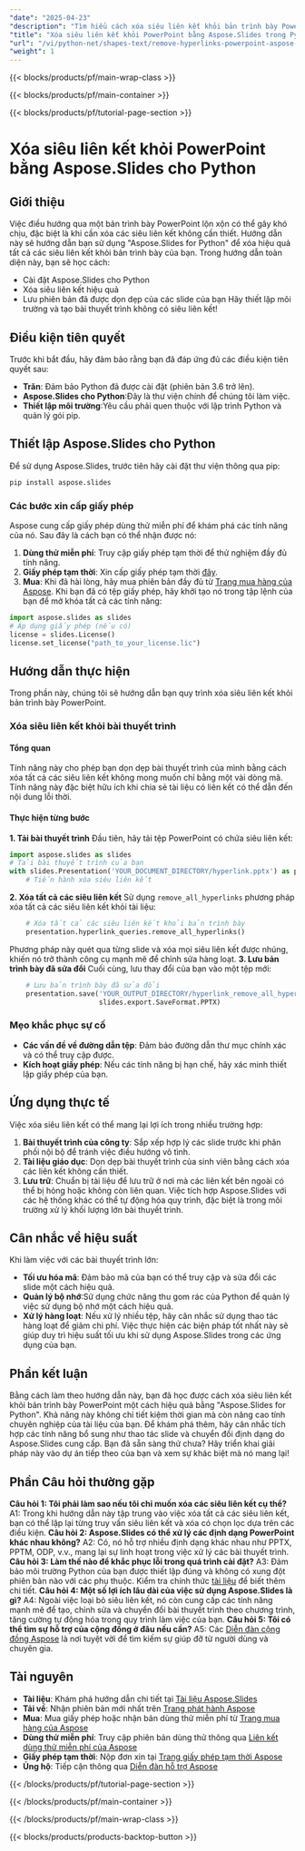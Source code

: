```yaml
---
"date": "2025-04-23"
"description": "Tìm hiểu cách xóa siêu liên kết khỏi bản trình bày PowerPoint hiệu quả bằng Aspose.Slides for Python. Làm cho slide của bạn trở nên hợp lý với hướng dẫn từng bước này."
"title": "Xóa siêu liên kết khỏi PowerPoint bằng Aspose.Slides trong Python | Hướng dẫn toàn diện"
"url": "/vi/python-net/shapes-text/remove-hyperlinks-powerpoint-aspose-slides-python/"
"weight": 1
---
```


{{< blocks/products/pf/main-wrap-class >}}

{{< blocks/products/pf/main-container >}}

{{< blocks/products/pf/tutorial-page-section >}}
# Xóa siêu liên kết khỏi PowerPoint bằng Aspose.Slides cho Python
## Giới thiệu
Việc điều hướng qua một bản trình bày PowerPoint lộn xộn có thể gây khó chịu, đặc biệt là khi cần xóa các siêu liên kết không cần thiết. Hướng dẫn này sẽ hướng dẫn bạn sử dụng "Aspose.Slides for Python" để xóa hiệu quả tất cả các siêu liên kết khỏi bản trình bày của bạn.
Trong hướng dẫn toàn diện này, bạn sẽ học cách:
- Cài đặt Aspose.Slides cho Python
- Xóa siêu liên kết hiệu quả
- Lưu phiên bản đã được dọn dẹp của các slide của bạn
Hãy thiết lập môi trường và tạo bài thuyết trình không có siêu liên kết!
## Điều kiện tiên quyết
Trước khi bắt đầu, hãy đảm bảo rằng bạn đã đáp ứng đủ các điều kiện tiên quyết sau:
- **Trăn**: Đảm bảo Python đã được cài đặt (phiên bản 3.6 trở lên).
- **Aspose.Slides cho Python**:Đây là thư viện chính để chúng tôi làm việc.
- **Thiết lập môi trường**:Yêu cầu phải quen thuộc với lập trình Python và quản lý gói pip.
## Thiết lập Aspose.Slides cho Python
Để sử dụng Aspose.Slides, trước tiên hãy cài đặt thư viện thông qua pip:
```bash
pip install aspose.slides
```
### Các bước xin cấp giấy phép
Aspose cung cấp giấy phép dùng thử miễn phí để khám phá các tính năng của nó. Sau đây là cách bạn có thể nhận được nó:
1. **Dùng thử miễn phí**: Truy cập giấy phép tạm thời để thử nghiệm đầy đủ tính năng.
2. **Giấy phép tạm thời**: Xin cấp giấy phép tạm thời [đây](https://purchase.aspose.com/temporary-license/).
3. **Mua**: Khi đã hài lòng, hãy mua phiên bản đầy đủ từ [Trang mua hàng của Aspose](https://purchase.aspose.com/buy).
Khi bạn đã có tệp giấy phép, hãy khởi tạo nó trong tập lệnh của bạn để mở khóa tất cả các tính năng:
```python
import aspose.slides as slides
# Áp dụng giấy phép (nếu có)
license = slides.License()
license.set_license("path_to_your_license.lic")
```
## Hướng dẫn thực hiện
Trong phần này, chúng tôi sẽ hướng dẫn bạn quy trình xóa siêu liên kết khỏi bản trình bày PowerPoint.
### Xóa siêu liên kết khỏi bài thuyết trình
#### Tổng quan
Tính năng này cho phép bạn dọn dẹp bài thuyết trình của mình bằng cách xóa tất cả các siêu liên kết không mong muốn chỉ bằng một vài dòng mã. Tính năng này đặc biệt hữu ích khi chia sẻ tài liệu có liên kết có thể dẫn đến nội dung lỗi thời.
#### Thực hiện từng bước
**1. Tải bài thuyết trình**
Đầu tiên, hãy tải tệp PowerPoint có chứa siêu liên kết:
```python
import aspose.slides as slides
# Tải bài thuyết trình của bạn
with slides.Presentation('YOUR_DOCUMENT_DIRECTORY/hyperlink.pptx') as presentation:
    # Tiến hành xóa siêu liên kết
```
**2. Xóa tất cả các siêu liên kết**
Sử dụng `remove_all_hyperlinks` phương pháp xóa tất cả các siêu liên kết khỏi tài liệu:
```python
    # Xóa tất cả các siêu liên kết khỏi bản trình bày
    presentation.hyperlink_queries.remove_all_hyperlinks()
```
Phương pháp này quét qua từng slide và xóa mọi siêu liên kết được nhúng, khiến nó trở thành công cụ mạnh mẽ để chỉnh sửa hàng loạt.
**3. Lưu bản trình bày đã sửa đổi**
Cuối cùng, lưu thay đổi của bạn vào một tệp mới:
```python
    # Lưu bản trình bày đã sửa đổi
    presentation.save('YOUR_OUTPUT_DIRECTORY/hyperlink_remove_all_hyperlinks_out.pptx',
                      slides.export.SaveFormat.PPTX)
```
### Mẹo khắc phục sự cố
- **Các vấn đề về đường dẫn tệp**: Đảm bảo đường dẫn thư mục chính xác và có thể truy cập được.
- **Kích hoạt giấy phép**: Nếu các tính năng bị hạn chế, hãy xác minh thiết lập giấy phép của bạn.
## Ứng dụng thực tế
Việc xóa siêu liên kết có thể mang lại lợi ích trong nhiều trường hợp:
1. **Bài thuyết trình của công ty**: Sắp xếp hợp lý các slide trước khi phân phối nội bộ để tránh việc điều hướng vô tình.
2. **Tài liệu giáo dục**: Dọn dẹp bài thuyết trình của sinh viên bằng cách xóa các liên kết không cần thiết.
3. **Lưu trữ**: Chuẩn bị tài liệu để lưu trữ ở nơi mà các liên kết bên ngoài có thể bị hỏng hoặc không còn liên quan.
Việc tích hợp Aspose.Slides với các hệ thống khác có thể tự động hóa quy trình, đặc biệt là trong môi trường xử lý khối lượng lớn bài thuyết trình.
## Cân nhắc về hiệu suất
Khi làm việc với các bài thuyết trình lớn:
- **Tối ưu hóa mã**: Đảm bảo mã của bạn có thể truy cập và sửa đổi các slide một cách hiệu quả.
- **Quản lý bộ nhớ**:Sử dụng chức năng thu gom rác của Python để quản lý việc sử dụng bộ nhớ một cách hiệu quả.
- **Xử lý hàng loạt**: Nếu xử lý nhiều tệp, hãy cân nhắc sử dụng thao tác hàng loạt để giảm chi phí.
Việc thực hiện các biện pháp tốt nhất này sẽ giúp duy trì hiệu suất tối ưu khi sử dụng Aspose.Slides trong các ứng dụng của bạn.
## Phần kết luận
Bằng cách làm theo hướng dẫn này, bạn đã học được cách xóa siêu liên kết khỏi bản trình bày PowerPoint một cách hiệu quả bằng "Aspose.Slides for Python". Khả năng này không chỉ tiết kiệm thời gian mà còn nâng cao tính chuyên nghiệp của tài liệu của bạn. Để khám phá thêm, hãy cân nhắc tích hợp các tính năng bổ sung như thao tác slide và chuyển đổi định dạng do Aspose.Slides cung cấp.
Bạn đã sẵn sàng thử chưa? Hãy triển khai giải pháp này vào dự án tiếp theo của bạn và xem sự khác biệt mà nó mang lại!
## Phần Câu hỏi thường gặp
**Câu hỏi 1: Tôi phải làm sao nếu tôi chỉ muốn xóa các siêu liên kết cụ thể?**
A1: Trong khi hướng dẫn này tập trung vào việc xóa tất cả các siêu liên kết, bạn có thể lặp lại từng truy vấn siêu liên kết và xóa có chọn lọc dựa trên các điều kiện.
**Câu hỏi 2: Aspose.Slides có thể xử lý các định dạng PowerPoint khác nhau không?**
A2: Có, nó hỗ trợ nhiều định dạng khác nhau như PPTX, PPTM, ODP, v.v., mang lại sự linh hoạt trong việc xử lý các bài thuyết trình.
**Câu hỏi 3: Làm thế nào để khắc phục lỗi trong quá trình cài đặt?**
A3: Đảm bảo môi trường Python của bạn được thiết lập đúng và không có xung đột phiên bản nào với các phụ thuộc. Kiểm tra chính thức [tài liệu](https://reference.aspose.com/slides/python-net/) để biết thêm chi tiết.
**Câu hỏi 4: Một số lợi ích lâu dài của việc sử dụng Aspose.Slides là gì?**
A4: Ngoài việc loại bỏ siêu liên kết, nó còn cung cấp các tính năng mạnh mẽ để tạo, chỉnh sửa và chuyển đổi bài thuyết trình theo chương trình, tăng cường tự động hóa trong quy trình làm việc của bạn.
**Câu hỏi 5: Tôi có thể tìm sự hỗ trợ của cộng đồng ở đâu nếu cần?**
A5: Các [Diễn đàn cộng đồng Aspose](https://forum.aspose.com/c/slides/11) là nơi tuyệt vời để tìm kiếm sự giúp đỡ từ người dùng và chuyên gia.
## Tài nguyên
- **Tài liệu**: Khám phá hướng dẫn chi tiết tại [Tài liệu Aspose.Slides](https://reference.aspose.com/slides/python-net/)
- **Tải về**: Nhận phiên bản mới nhất trên [Trang phát hành Aspose](https://releases.aspose.com/slides/python-net/)
- **Mua**: Mua giấy phép hoặc nhận bản dùng thử miễn phí từ [Trang mua hàng của Aspose](https://purchase.aspose.com/buy)
- **Dùng thử miễn phí**: Truy cập phiên bản dùng thử thông qua [Liên kết dùng thử miễn phí của Aspose](https://releases.aspose.com/slides/python-net/)
- **Giấy phép tạm thời**: Nộp đơn xin tại [Trang giấy phép tạm thời Aspose](https://purchase.aspose.com/temporary-license/)
- **Ủng hộ**: Tiếp cận thông qua [Diễn đàn hỗ trợ Aspose](https://forum.aspose.com/c/slides/11)

{{< /blocks/products/pf/tutorial-page-section >}}

{{< /blocks/products/pf/main-container >}}

{{< /blocks/products/pf/main-wrap-class >}}

{{< blocks/products/products-backtop-button >}}